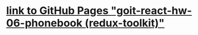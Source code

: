 # [link to GitHub Pages "goit-react-hw-06-phonebook (redux-toolkit)"](https://dimamarjan.github.io/goit-react-hw-06-phonebook-refactored "Задание goit-react-hw-06-phonebook (redux-toolkit)")
